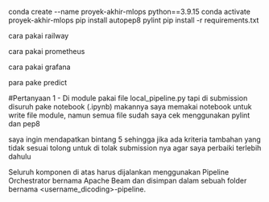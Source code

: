 conda create --name proyek-akhir-mlops python==3.9.15
conda activate proyek-akhir-mlops
pip install autopep8 pylint
pip install -r requirements.txt

cara pakai railway

cara pakai prometheus

cara pakai grafana

para pake predict

#Pertanyaan 1 - Di module pakai file local_pipeline.py tapi di submission disuruh pake notebook (.ipynb) makannya saya memakai notebook untuk write file module, namun semua file sudah saya cek menggunakan pylint dan pep8

saya ingin mendapatkan bintang 5 sehingga jika ada kriteria tambahan yang tidak sesuai tolong untuk di tolak submission nya agar saya perbaiki terlebih dahulu

Seluruh komponen di atas harus dijalankan menggunakan Pipeline Orchestrator bernama Apache Beam dan disimpan dalam sebuah folder bernama <username_dicoding>-pipeline.